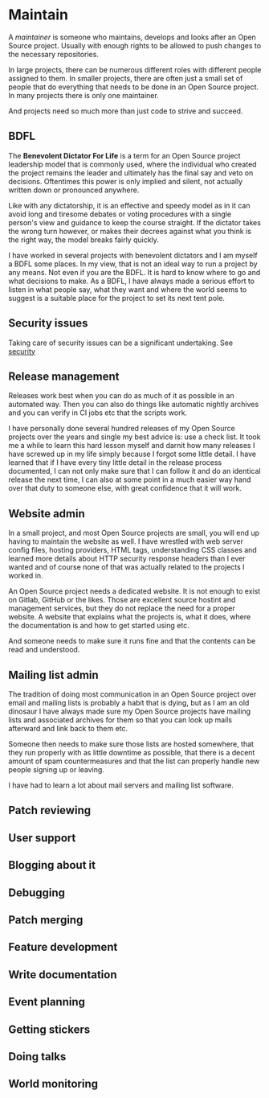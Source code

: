 # Maintain

A *maintainer* is someone who maintains, develops and looks after an Open
Source project. Usually with enough rights to be allowed to push changes to
the necessary repositories.

In large projects, there can be numerous different roles with different people
assigned to them. In smaller projects, there are often just a small set of
people that do everything that needs to be done in an Open Source project. In
many projects there is only one maintainer.

And projects need so much more than just code to strive and succeed.

## BDFL

The **Benevolent Dictator For Life** is a term for an Open Source project
leadership model that is commonly used, where the individual who created the
project remains the leader and ultimately has the final say and veto on
decisions. Oftentimes this power is only implied and silent, not actually
written down or pronounced anywhere.

Like with any dictatorship, it is an effective and speedy model as in it can
avoid long and tiresome debates or voting procedures with a single person's
view and guidance to keep the course straight. If the dictator takes the wrong
turn however, or makes their decrees against what you think is the right way,
the model breaks fairly quickly.

I have worked in several projects with benevolent dictators and I am myself a
BDFL some places. In my view, that is not an ideal way to run a project by any
means. Not even if you are the BDFL. It is hard to know where to go and what
decisions to make. As a BDFL, I have always made a serious effort to listen in
what people say, what they want and where the world seems to suggest is a
suitable place for the project to set its next tent pole.

## Security issues

Taking care of security issues can be a significant undertaking. See
[security](security.md)

## Release management

Releases work best when you can do as much of it as possible in an automated
way. Then you can also do things like automatic nightly archives and you can
verify in CI jobs etc that the scripts work.

I have personally done several hundred releases of my Open Source projects
over the years and single my best advice is: use a check list. It took me a
while to learn this hard lesson myself and darnit how many releases I have
screwed up in my life simply because I forgot some little detail. I have
learned that if I have every tiny little detail in the release process
documented, I can not only make sure that I can follow it and do an identical
release the next time, I can also at some point in a much easier way hand over
that duty to someone else, with great confidence that it will work.

## Website admin

In a small project, and most Open Source projects are small, you will end up
having to maintain the website as well. I have wrestled with web server config
files, hosting providers, HTML tags, understanding CSS classes and learned
more details about HTTP security response headers than I ever wanted and of
course none of that was actually related to the projects I worked in.

An Open Source project needs a dedicated website. It is not enough to exist on
Gitlab, GitHub or the likes. Those are excellent source hostint and management
services, but they do not replace the need for a proper website. A website
that explains what the projects is, what it does, where the documentation is
and how to get started using etc.

And someone needs to make sure it runs fine and that the contents can be read
and understood.

## Mailing list admin

The tradition of doing most communication in an Open Source project over email
and mailing lists is probably a habit that is dying, but as I am an old
dinosaur I have always made sure my Open Source projects have mailing lists
and associated archives for them so that you can look up mails afterward and
link back to them etc.

Someone then needs to make sure those lists are hosted somewhere, that they
run properly with as little downtime as possible, that there is a decent
amount of spam countermeasures and that the list can properly handle new
people signing up or leaving.

I have had to learn a lot about mail servers and mailing list software.

## Patch reviewing

## User support

## Blogging about it

## Debugging

## Patch merging

## Feature development

## Write documentation

## Event planning

## Getting stickers

## Doing talks

## World monitoring
